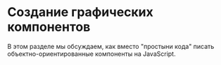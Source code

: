 # Создание графических компонентов

В этом разделе мы обсуждаем, как вместо "простыни кода" писать объектно-ориентированные компоненты на JavaScript.